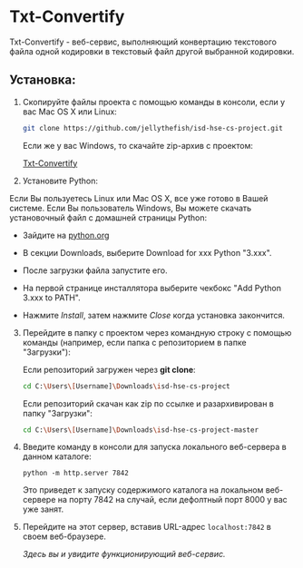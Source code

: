 # Txt-Convertify

Txt-Convertify - веб-сервис, выполняющий конвертацию текстового файла одной кодировки в текстовый файл другой выбранной кодировки.

## Установка:

1. Скопируйте файлы проекта с помощью команды в консоли, если у вас Mac OS X или Linux: 

   ```bash
   git clone https://github.com/jellythefish/isd-hse-cs-project.git
   ```

   Если же у вас Windows, то скачайте zip-архив с проектом: 

   [Txt-Convertify](https://github.com/jellythefish/isd-hse-cs-project/archive/master.zip)

   

2. Установите Python:

Если Вы пользуетесь Linux или Mac OS X, все уже готово в Вашей системе. Если Вы пользователь Windows, Вы можете скачать установочный файл с домашней страницы Python:

- Зайдите на [python.org](https://www.python.org/)

- В секции Downloads, выберите Download for xxx Python "3.xxx".

- После загрузки файла запустите его.

- На первой странице инсталлятора выберите чекбокс "Add Python 3.xxx to PATH".

- Нажмите *Install*, затем нажмите *Close* когда установка закончится.

  

3. Перейдите в папку с проектом через командную строку с помощью команды (например, если папка с репозиторием в папке "Загрузки"):

   Если репозиторий загружен через **git clone**:

   ```bash
   cd C:\Users\[Username]\Downloads\isd-hse-cs-project 
   ```

   Если репозиторий скачан как zip по ссылке и разархивирован в папку "Загрузки":

   ```bash
   cd C:\Users\[Username]\Downloads\isd-hse-cs-project-master
   ```



4. Введите команду в консоли для запуска локального веб-сервера в данном каталоге:

   ```
   python -m http.server 7842
   ```

   Это приведет к запуску содержимого каталога на локальном веб-сервере на порту 7842 на случай, если дефолтный порт 8000 у вас уже занят. 

   

5. Перейдите на этот сервер, вставив URL-адрес `localhost:7842` в своем веб-браузере. 

   *Здесь вы и увидите функционирующий веб-сервис.*

